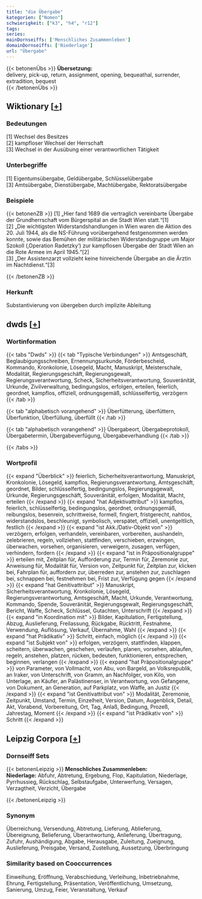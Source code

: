 ```yaml
---
title: "die Übergabe"
kategorien: ["Nomen"]
schwierigkeit: ["k3", "h4", "r12"]
tags:
series:
mainDornseiffs: ['Menschliches Zusammenleben']
domainDornseiffs: ['Niederlage']
url: "Übergabe"
---
```


{{< betonenÜbs >}}
**Übersetzung:**  
delivery, pick-up, return, assignment, opening, bequeathal, surrender, extradition, bequest  
{{< /betonenÜbs >}}

## Wiktionary [[+](https://de.wiktionary.org/wiki/Übergabe)]

### Bedeutungen
[1] Wechsel des Besitzes  
[2] kampfloser Wechsel der Herrschaft  
[3] Wechsel in der Ausübung einer verantwortlichen Tätigkeit  

### Unterbegriffe
[1] Eigentumsübergabe, Geldübergabe, Schlüsselübergabe  
[3] Amtsübergabe, Dienstübergabe, Machtübergabe, Rektoratsübergabe  

### Beispiele
{{< betonenZB >}}
[1] „Hier fand 1689 die vertraglich vereinbarte Übergabe der Grundherrschaft vom Bürgerspital an die Stadt Wien statt.“[1]  
[2] „Die wichtigsten Widerstandshandlungen in Wien waren die Aktion des 20. Juli 1944, als die NS-Führung vorübergehend festgenommen werden konnte, sowie das Bemühen der militärischen Widerstandsgruppe um Major Szokoll (‚Operation Radetzky‘) zur kampflosen Übergabe der Stadt Wien an die Rote Armee im April 1945.“[2]  
[3] „Der Assistenzarzt vollzieht keine hinreichende Übergabe an die Ärztin im Nachtdienst.“[3]  

{{< /betonenZB >}}
### Herkunft
Substantivierung von übergeben durch implizite Ableitung  



## dwds [[+](https://www.dwds.de/wb/Übergabe)]

### Wortinformation
{{< tabs "Dwds" >}}
{{< tab "Typische Verbindungen" >}}
Amtsgeschäft, Beglaubigungsschreiben, Ernennungsurkunde, Förderbescheid, Kommando, Kronkolonie, Lösegeld, Macht, Manuskript, Meisterschale, Modalität, Regierungsgeschäft, Regierungsgewalt, Regierungsverantwortung, Scheck, Sicherheitsverantwortung, Souveränität, Urkunde, Zivilverwaltung, bedingungslos, erfolgen, erteilen, feierlich, geordnet, kampflos, offiziell, ordnungsgemäß, schlüsselfertig, verzögern
{{< /tab >}}

{{< tab "alphabetisch vorangehend" >}}
Überfütterung, überfüttern, Überfunktion, Überfüllung, überfüllt
{{< /tab >}}

{{< tab "alphabetisch vorangehend" >}}
Übergabeort, Übergabeprotokoll, Übergabetermin, Übergabeverfügung, Übergabeverhandlung
{{< /tab >}}

{{< /tabs >}}

### Wortprofil
{{< expand "Überblick" >}} feierlich, Sicherheitsverantwortung, Manuskript, Kronkolonie, Lösegeld, kampflos, Regierungsverantwortung, Amtsgeschäft, geordnet, Bilder, schlüsselfertig, bedingungslos, Regierungsgewalt, Urkunde, Regierungsgeschäft, Souveränität, erfolgen, Modalität, Macht, erteilen {{< /expand >}}
{{< expand "hat Adjektivattribut" >}} kampflos, feierlich, schlüsselfertig, bedingungslos, geordnet, ordnungsgemäß, reibungslos, besenrein, schrittweise, formell, fingiert, fristgerecht, nahtlos, widerstandslos, beschleunigt, symbolisch, verspätet, offiziell, unentgeltlich, festlich {{< /expand >}}
{{< expand "ist Akk./Dativ-Objekt von" >}} verzögern, erfolgen, verhandeln, vereinbaren, vorbereiten, aushandeln, zelebrieren, regeln, vollziehen, stattfinden, verschieben, erzwingen, überwachen, vorsehen, organisieren, verweigern, zusagen, verfügen, verhindern, fordern {{< /expand >}}
{{< expand "ist in Präpositionalgruppe" >}} erteilen mit, Zeitplan für, Aufforderung zur, Termin für, Zeremonie zur, Anweisung für, Modalität für, Version von, Zeitpunkt für, Zeitplan zur, klicken bei, Fahrplan für, auffordern zur, überreden zur, anstehen zur, zuschlagen bei, schnappen bei, festnehmen bei, Frist zur, Verfügung gegen {{< /expand >}}
{{< expand "hat Genitivattribut" >}} Manuskript, Sicherheitsverantwortung, Kronkolonie, Lösegeld, Regierungsverantwortung, Amtsgeschäft, Macht, Urkunde, Verantwortung, Kommando, Spende, Souveränität, Regierungsgewalt, Regierungsgeschäft, Bericht, Waffe, Scheck, Schlüssel, Gutachten, Unterschrift {{< /expand >}}
{{< expand "in Koordination mit" >}} Bilder, Kapitulation, Fertigstellung, Abzug, Auslieferung, Freilassung, Rückgabe, Rücktritt, Festnahme, Verwendung, Auflösung, Verkauf, Übernahme, Wahl {{< /expand >}}
{{< expand "hat Prädikativ" >}} Schritt, einfach, möglich {{< /expand >}}
{{< expand "ist Subjekt von" >}} erfolgen, verzögern, stattfinden, klappen, scheitern, überwachen, geschehen, verlaufen, planen, vorsehen, ablaufen, regeln, anstehen, platzen, rücken, bedeuten, funktionieren, entsprechen, beginnen, verlangen {{< /expand >}}
{{< expand "hat Präpositionalgruppe" >}} von Parameter, von Vollmacht, von Abu, von Bargeld, an Volksrepublik, an Iraker, von Unterschrift, von Gramm, an Nachfolger, von Kilo, von Unterlage, an Käufer, an Palästinenser, in Verantwortung, von Gefangene, von Dokument, an Generation, auf Parkplatz, von Waffe, an Justiz {{< /expand >}}
{{< expand "ist Genitivattribut von" >}} Modalität, Zeremonie, Zeitpunkt, Umstand, Termin, Einzelheit, Version, Datum, Augenblick, Detail, Akt, Vorabend, Vorbereitung, Ort, Tag, Anlaß, Bedingung, Prozeß, Jahrestag, Moment {{< /expand >}}
{{< expand "ist Prädikativ von" >}} Schritt {{< /expand >}}

## Leipzig Corpora [[+](https://corpora.uni-leipzig.de/en/res?word=Übergabe&corpusId=deu_newscrawl-public_2018)]

### Dornseiff Sets
{{< betonenLeipzig >}}
**Menschliches Zusammenleben:**  
**Niederlage:** Abfuhr, Abtretung, Ergebung, Flop, Kapitulation, Niederlage, Pyrrhussieg, Rückschlag, Selbstaufgabe, Unterwerfung, Versagen, Verzagtheit, Verzicht, Übergabe  

{{< /betonenLeipzig >}}

### Synonym
Überreichung, Versendung, Abtretung, Lieferung, Ablieferung, Übereignung, Belieferung, Überantwortung, Anlieferung, Übertragung, Zufuhr, Aushändigung, Abgabe, Herausgabe, Zuleitung, Zueignung, Auslieferung, Preisgabe, Versand, Zustellung, Aussetzung, Überbringung


### Similarity based on Cooccurrences
Einweihung, Eröffnung, Verabschiedung, Verleihung, Inbetriebnahme, Ehrung, Fertigstellung, Präsentation, Veröffentlichung, Umsetzung, Sanierung, Umzug, Feier, Veranstaltung, Verkauf


